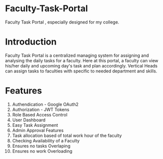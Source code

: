 # Faculty-Task-Portal
Faculty Task Portal , especially designed for my college.

# Introduction
Faculty Task Portal is a centralized managing system for assigning and analysing the daily tasks for a faculty. Here at this portal, a faculty can view his/her daily and upcoming day's task and plan accordingly. Vertical Heads can assign tasks to faculties with specific to needed department and skills.

# Features
1. Authendication - Google OAuth2
2. Authorization - JWT Tokens
3. Role Based Access Control
4. User Dashboard
5. Easy Task Assignment
6. Admin Approval Features
7. Task allocation based of total work hour of the faculty
8. Checking Availability of a Faculty
9. Ensures no tasks Overlaping
10. Ensures no work Overloading


